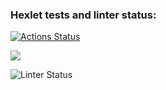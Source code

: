 ### Hexlet tests and linter status:

[![Actions Status](https://github.com/artemBeletzky/frontend-project-lvl1/workflows/hexlet-check/badge.svg)](https://github.com/artemBeletzky/frontend-project-lvl1/actions)

<a href="https://codeclimate.com/github/codeclimate/codeclimate/maintainability"><img src="https://api.codeclimate.com/v1/badges/a99a88d28ad37a79dbf6/maintainability" /></a>


![Linter Status](https://github.com/artemBeletzky/frontend-project-lvl1/workflows/lint/badge.svg)
